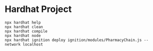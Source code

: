 # Hardhat Project

```shell
npx hardhat help
npx hardhat clean
npx hardhat compile
npx hardhat node
npx hardhat ignition deploy ignition/modules/PharmacyChain.js --network localhost
```
